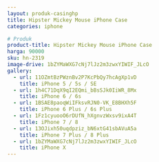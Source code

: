```yaml
---
layout: produk-casinghp
title: Hipster Mickey Mouse iPhone Case
categories: iphone

# Produk
product-title: Hipster Mickey Mouse iPhone Case
harga: 90000
sku: hn-2319
image-drive: 1bZYMaWXG7cNj7lJz2m3zwxYIWIF_JLcO
gallery:
  - url: 11OZmtBzPWznBv2P7KcPbQy7hcAgXp1vD
    title: iPhone 5 / 5s / SE
  - url: 1h4C71DqX9qI2EQmi_bBsSJk0IiWR_8Mx
    title: iPhone 6 / 6s
  - url: 1BSAE8paoqWiIFksvRJN0-VK_E8BHXh5F
    title: iPhone 6 Plus / 6s Plus
  - url: 1Fz1cyuooO6rDUfN_hXgnvzWxsv9ixA4T
    title: iPhone 7 / 8
  - url: 13OJixh50uqdpziz_bN6xtG41sbAVuA5a
    title: iPhone 7 Plus / 8 Plus
  - url: 1bZYMaWXG7cNj7lJz2m3zwxYIWIF_JLcO
    title: iPhone X
---
```

